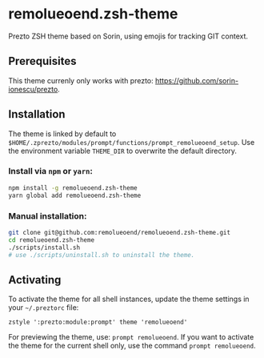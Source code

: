 # remolueoend.zsh-theme
Prezto ZSH theme based on Sorin, using emojis for tracking GIT context.

## Prerequisites
This theme currenly only works with prezto: https://github.com/sorin-ionescu/prezto.

## Installation

The theme is linked by default to `$HOME/.zprezto/modules/prompt/functions/prompt_remolueoend_setup`.
Use the environment variable `THEME_DIR` to overwrite the default directory.

### Install via `npm` or `yarn`:
```sh
npm install -g remolueoend.zsh-theme
yarn global add remolueoend.zsh-theme
```

### Manual installation:
```sh
git clone git@github.com:remolueoend/remolueoend.zsh-theme.git
cd remolueoend.zsh-theme
./scripts/install.sh
# use ./scripts/uninstall.sh to uninstall the theme.
```

## Activating
To activate the theme for all shell instances, update the theme settings in your `~/.preztorc` file:
```
zstyle ':prezto:module:prompt' theme 'remolueoend'
```

For previewing the theme, use: `prompt remolueoend`.
If you want to activate the theme for the current shell only, use the command `prompt remolueoend`.
